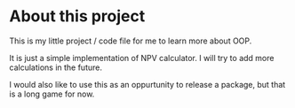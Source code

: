 # About this project
This is my little project / code file for me to learn more about OOP.

It is just a simple implementation of NPV calculator. I will try to add more calculations in the future.

I would also like to use this as an oppurtunity to release a package, but that is a long game for now.